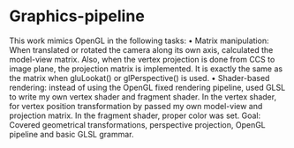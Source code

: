 # Graphics-pipeline
This work mimics OpenGL in the following tasks:
• Matrix manipulation: When translated or rotated the camera along its own axis, calculated the model-view matrix. Also, when the vertex projection is done from CCS to image plane, the projection matrix is implemented. It is exactly the same as the matrix when gluLookat() or glPerspective() is used. 
• Shader-based rendering: instead of using the OpenGL fixed rendering pipeline, used GLSL to write my own vertex shader and fragment shader. In the vertex shader, for vertex position transformation by passed my own model-view and projection matrix. In the fragment shader, proper color was set. 
Goal: Covered geometrical transformations, perspective projection, OpenGL pipeline and basic GLSL grammar. 
